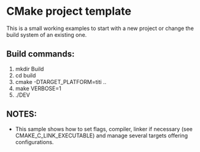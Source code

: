 # CMake project template

This is a small working examples to start with a new project or change the build system of an existing one.

## Build commands:
 1. mkdir Build
 2. cd build
 3. cmake -DTARGET_PLATFORM=titi ..
 4. make VERBOSE=1
 5. ./DEV

## NOTES:
 - This sample shows how to set flags, compiler, linker if necessary (see CMAKE_C_LINK_EXECUTABLE) and manage several targets offering configurations.
